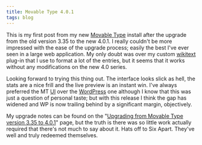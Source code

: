```yaml
---
title: Movable Type 4.0.1
tags: blog
---
```


This is my first post from my new [Movable Type](http://www.wincent.com/wiki/Movable%20Type) install after the upgrade from the old version 3.35 to the new 4.0.1. I really couldn't be more impressed with the ease of the upgrade process; easily the best I've ever seen in a large web application. My only doubt was over my custom [wikitext](http://www.wincent.com/wiki/wikitext) plug-in that I use to format a lot of the entries, but it seems that it works without any modifications on the new 4.0 series.

Looking forward to trying this thing out. The interface looks slick as hell, the stats are a nice frill and the live preview is an instant win. I've always preferred the MT [UI](http://www.wincent.com/wiki/UI) over the [WordPress](http://www.wincent.com/wiki/WordPress) one although I know that this was just a question of personal taste; but with this release I think the gap has widened and WP is now trailing behind by a significant margin, objectively.

My upgrade notes can be found on the "[Upgrading from Movable Type version 3.35 to 4.0.1](http://www.wincent.com/wiki/Upgrading%20from%20Movable%20Type%20version%203.35%20to%204.0.1)" page, but the truth is there was so little work actually required that there's not much to say about it. Hats off to Six Apart. They've well and truly redeemed themselves.
